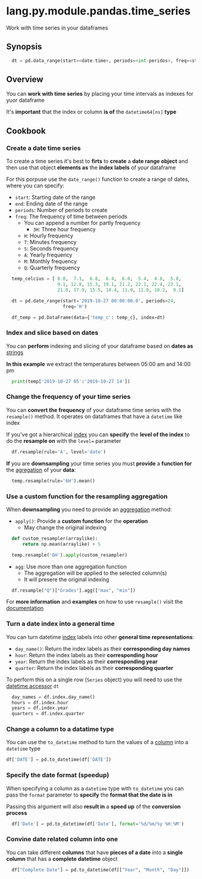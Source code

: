 # lang.py.module.pandas.time_series

Work with time series in your dataframes

## Synopsis

```py
  dt = pd.data_range(start=<date-time>, periods=<int-peridos>, freq=<string-frequency>)
```

## Overview

You can **work with time series** by placing your time intervals as indexes for
yuor dataframe

It's **important** that the index or column **is of** the `datetime64[ns]` **type**

## Cookbook

### Create a date time series

To create a time series it's best to **firts** to **create** a **date range
object** and then use that object **elements as** the **index labels** of your
dataframe

For this porpuse use the `date_range()` function to create a range of dates,
where you can specify:

- `start`: Starting date of the range
- `end`: Ending date of the range
- `periods`: Number of periods to create
- `freq`: The frequency of time between periods
  - You can append a number for partly frequency
    - `3H`: Three hour frequency
  - `H`: Hourly frequency
  - `T`: Minutes frequency
  - `S`: Seconds frequency
  - `A`: Yearly frequency
  - `M`: Monthly frequency
  - `Q`: Quarterly frequency

```py
  temp_celcius = [ 8.0,  7.1,  6.8,  6.4,  6.0,  5.4,  4.8,  5.0,
                   9.1, 12.8, 15.3, 19.1, 21.2, 22.1, 22.4, 23.1,
                   21.0, 17.9, 15.5, 14.4, 11.9, 11.0, 10.2,  9.1]

  dt = pd.date_range(start='2019-10-27 00:00:00.0', periods=24,
                     freq='H')

  df_temp = pd.DataFrame(data={'temp_c': temp_c}, index=dt)
```

### Index and slice based on dates

You can **perform** indexing and slicing of your dataframe based on **dates
as** [strings](./4t3v.md)

**In this example** we extract the temperatures between 05:00 am and 14:00 pm

```py
  print(temp['2019-10-27 05':'2019-10-27 14'])
```

### Change the frequency of your time series

You can **convert the frequency** of your dataframe time series with the
`resample()` method. It operates on dataframes that have a `datetime` like
index

If you've got a hierarchical [index](./271q.md) you can **specify** the **level of
the index** to do the **resample on** with the `level=` parameter

```py
  df.resample(rule='A', level='date')
```

**If** you are **downsampling** your time series you must **provide** a
**function for** the [agregation](./l1ya.md) of your **data**:

```py
  temp.resample(rule='6H').mean()
```

### Use a custom function for the resampling aggregation

When **downsampling** you need to provide an [aggregation](./s2s7.md) method:

- `apply()`: Provide a **custom function** for the **operation**
  - May change the original indexing

```py
  def custom_resampler(arraylike):
      return np.mean(arraylike) + 5

  temp.resample('6H').apply(custom_resampler)
```

- `agg`: Use more than one aggregation function
  - The aggregation will be applied to the selected column(s)
  - It will presere the original indexing

```py
  df.resample("Q")["Grades"].agg(["max", "min"])
```

For **more information** and **examples** on how to use `resample()` visit the
[documentation](https://pandas.pydata.org/pandas-docs/stable/reference/api/pandas.DataFrame.resample.html)

### Turn a date index into a general time

You can turn datetime [index](./271q.md) labels into other **general time representations**:

- `day_name()`: Return the index labels as their **corresponding day names**
- `hour`: Return the index labels as their **corresponding hour**
- `year`: Return the index labels as their **corresponding year**
- `quarter`: Return the index labels as their **corresponding quarter**

To perform this on a single row (`Series` object) you will need to use the
[datetime accessor](././umhf.md) `dt`

```py
  day_names = df.index.day_name()
  hours = df.index.hour
  years = df.index.year
  quarters = df.index.quarter
```

### Change a column to a datatime type

You can use the `to_datetime` method to turn the values of a
[column](./6j2u.md) into a `datetime` type

```py
df['DATE'] = pd.to_datetime(df['DATE'])
```

### Specify the date format (**speedup**)

When specifying a column as a `datetime` type with `to_datetime` you can pass
the `format` parameter to **specify** the **format that the date is in**

Passing this argument will also **result in** a **speed up** of the
**conversion process**

```py
  df['Date'] = pd.to_datetime(df['Date'], format='%d/%m/%y %H:%M')
```

### Convine date related column into one

You can take different **columns** that have **pieces of a date** into a
**single column** that has a **complete datetime** object

```py
  df["Complete Date"] = pd.to_datetime(df[["Year", "Month", "Day"]])
```
